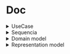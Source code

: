 # Doc

<details>
<summary> UseCase </summary>

login/cadastro

![uncached image](http://www.plantuml.com/plantuml/proxy?cache=no&src=https://raw.githubusercontent.com/TCC-Vertebral-Column-Monitor/doc/main/use-case/login-cadastro.plantuml)

calibragem  

![uncached image](http://www.plantuml.com/plantuml/proxy?cache=no&src=https://raw.githubusercontent.com/TCC-Vertebral-Column-Monitor/doc/main/use-case/calibragem.plantuml)

pareamento

![uncached image](http://www.plantuml.com/plantuml/proxy?cache=no&src=https://github.com/TCC-Vertebral-Column-Monitor/doc/blob/main/use-case/pareamento.plantuml)

adicionar objetivo??

leitura ??


ver historico de objetivos ??


atualizar configurações ??
</details>
<details>
<summary> Sequencia</summary>

cadastro

![uncached image](http://www.plantuml.com/plantuml/proxy?cache=no&src=https://raw.githubusercontent.com/TCC-Vertebral-Column-Monitor/doc/main/sequence/cadastro.plantuml)

cadastro no back-end

![uncached image](http://www.plantuml.com/plantuml/proxy?cache=no&src=https://raw.githubusercontent.com/TCC-Vertebral-Column-Monitor/doc/main/sequence/cadastro-back-end.plantuml)

login

![uncached image](http://www.plantuml.com/plantuml/proxy?cache=no&src=https://raw.githubusercontent.com/TCC-Vertebral-Column-Monitor/doc/main/sequence/login.plantuml)

requisição de token


![uncached image](http://www.plantuml.com/plantuml/proxy?cache=no&src=https://raw.githubusercontent.com/TCC-Vertebral-Column-Monitor/doc/main/sequence/auth.plantuml)

leitura

![uncached image](http://www.plantuml.com/plantuml/proxy?cache=no&src=)
</details>

<details>
  <summary>Domain model</summary>
 [uncached image](http://www.plantuml.com/plantuml/proxy?cache=no&src=)
 </details>

<details>
  <summary>Representation model</summary>
 [uncached image](http://www.plantuml.com/plantuml/proxy?cache=no&src=)
 </details>

<!-- <details> -->
<!--   <summary> </summary> -->
<!-- </details> -->
<!-- ![uncached image](http://www.plantuml.com/plantuml/proxy?cache=no&src=) -->
